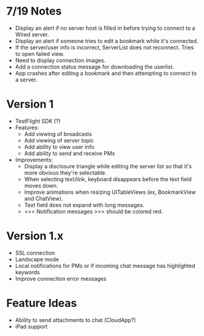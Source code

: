 # 7/19 Notes
* Display an alert if no server host is filled in before trying to connect to a Wired server.
* Display an alert if someone tries to edit a bookmark while it's connected.
* If the server/user info is incorrect, ServerList does not reconnect. Tries to open failed view.
* Need to display connection images.
* Add a connection status message for downloading the userlist.
* App crashes after editing a bookmark and then attempting to connect to a server.

# Version 1
* TestFlight SDK (?)
* Features:
    * Add viewing of broadcasts
    * Add viewing of server topic
    * Add ability to view user info
    * Add ability to send and receive PMs
* Improvements:
   * Display a disclosure triangle while editing the server list so that it's more obvious they're selectable.
   * When selecting text/link, keyboard disappears before the text field moves down.
   * Improve animations when resizing UITableViews (ex, BookmarkView and ChatView).
   * Text field does not expand with long messages.
   * <<< Notification messages >>> should be colored red.

# Version 1.x
* SSL connection
* Landscape mode
* Local notifications for PMs or if incoming chat message has highlighted keywords
* Improve connection error messages

# Feature Ideas
* Ability to send attachments to chat (CloudApp?)
* iPad support